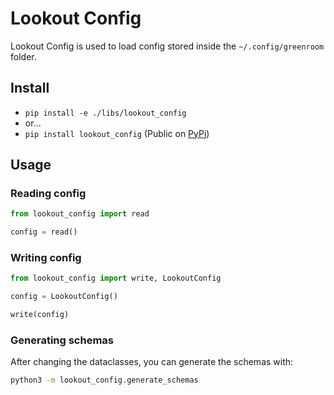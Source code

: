 # Lookout Config

Lookout Config is used to load config stored inside the `~/.config/greenroom` folder.

## Install

* `pip install -e ./libs/lookout_config`
* or...
* `pip install lookout_config` (Public on [PyPi](https://pypi.org/project/lookout-config/))

## Usage

### Reading config

```python
from lookout_config import read

config = read()
```

### Writing config

```python
from lookout_config import write, LookoutConfig

config = LookoutConfig()

write(config)

```

### Generating schemas

After changing the dataclasses, you can generate the schemas with:

```bash
python3 -m lookout_config.generate_schemas
```
